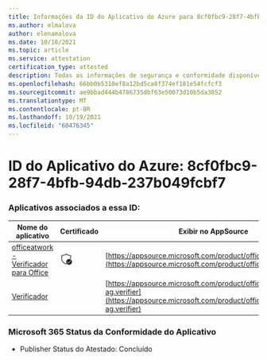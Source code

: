 ```yaml
---
title: Informações da ID do Aplicativo do Azure para 8cf0fbc9-28f7-4bfb-94db-237b049fcbf7
ms.author: elmalova
author: elenamalova
ms.date: 10/18/2021
ms.topic: article
ms.service: attestation
certification_type: attested
description: Todas as informações de segurança e conformidade disponíveis para 8cf0fbc9-28f7-4bfb-94db-237b049fcbf7.
ms.openlocfilehash: 66bb0b5310ef8a12bd5ca8f374ef181e54fcfcf3
ms.sourcegitcommit: ae9bbad444b4786735dbf63e50073d10b5da3852
ms.translationtype: MT
ms.contentlocale: pt-BR
ms.lasthandoff: 10/19/2021
ms.locfileid: "60476345"
---
```

# <a name="azure-app-id-8cf0fbc9-28f7-4bfb-94db-237b049fcbf7"></a>ID do Aplicativo do Azure: 8cf0fbc9-28f7-4bfb-94db-237b049fcbf7


### <a name="apps-associated-with-this-id"></a>Aplicativos associados a essa ID:
| **Nome do aplicativo** | **Certificado** | **Exibir no AppSource** |
|--------------|---------------|-----------------------|
| [officeatwork - Verificador para Office](https://docs.microsoft.com/microsoft-365-app-certification/forward/WA200000133) | <img alt="Certified application badge" src="../media/certified-badge.png" height="25" width="25" /> | [https://appsource.microsoft.com/product/office/WA200000133](https://appsource.microsoft.com/product/office/WA200000133) |
| [Verificador](https://docs.microsoft.com/microsoft-365-app-certification/forward/officeatwork-ag.verifier) |  | [https://appsource.microsoft.com/product/office/officeatwork-ag.verifier](https://appsource.microsoft.com/product/office/officeatwork-ag.verifier) |

### <a name="microsoft-365-app-compliance-status"></a>Microsoft 365 Status da Conformidade do Aplicativo
- Publisher Status do Atestado: Concluído
